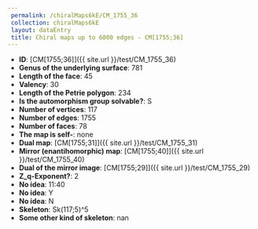```yaml
--- 
 permalink: /chiralMaps6kE/CM_1755_36 
 collection: chiralMaps6kE
 layout: dataEntry
 title: Chiral maps up to 6000 edges - CM[1755;36]
---
```


- **ID**: [CM[1755;36]]({{ site.url }}/test/CM_1755_36)
- **Genus of the underlying surface**: 781
- **Length of the face**: 45
- **Valency**: 30
- **Length of the Petrie polygon**: 234
- **Is the automorphism group solvable?**: S
- **Number of vertices**: 117
- **Number of edges**: 1755
- **Number of faces**: 78
- **The map is self-**: none
- **Dual map**: [CM[1755;31]]({{ site.url }}/test/CM_1755_31)
- **Mirror (enantihomorphic) map**: [CM[1755;40]]({{ site.url }}/test/CM_1755_40)
- **Dual of the mirror image**: [CM[1755;29]]({{ site.url }}/test/CM_1755_29)
- **Z_q-Exponent?**: 2
- **No idea**:  11:40
- **No idea**: Y
- **No idea**: N
- **Skeleton**: Sk(117;5)^5
- **Some other kind of skeleton**: nan
